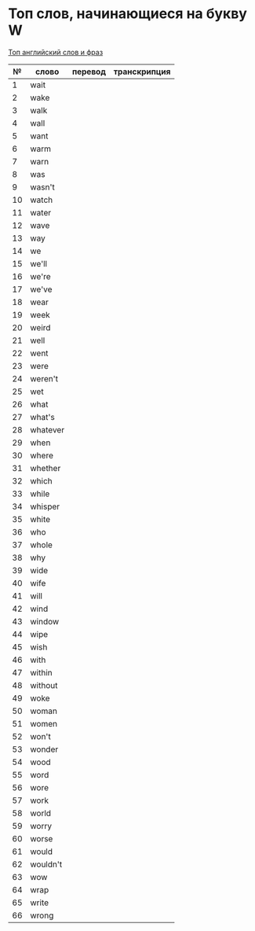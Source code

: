 # Топ слов, начинающиеся на букву W

[Топ английский слов и фраз](../README.md)

| №   | слово    | перевод | транскрипция |
| --- | -------- | ------- | ------------ |
| 1   | wait     |         |              |
| 2   | wake     |         |              |
| 3   | walk     |         |              |
| 4   | wall     |         |              |
| 5   | want     |         |              |
| 6   | warm     |         |              |
| 7   | warn     |         |              |
| 8   | was      |         |              |
| 9   | wasn't   |         |              |
| 10  | watch    |         |              |
| 11  | water    |         |              |
| 12  | wave     |         |              |
| 13  | way      |         |              |
| 14  | we       |         |              |
| 15  | we'll    |         |              |
| 16  | we're    |         |              |
| 17  | we've    |         |              |
| 18  | wear     |         |              |
| 19  | week     |         |              |
| 20  | weird    |         |              |
| 21  | well     |         |              |
| 22  | went     |         |              |
| 23  | were     |         |              |
| 24  | weren't  |         |              |
| 25  | wet      |         |              |
| 26  | what     |         |              |
| 27  | what's   |         |              |
| 28  | whatever |         |              |
| 29  | when     |         |              |
| 30  | where    |         |              |
| 31  | whether  |         |              |
| 32  | which    |         |              |
| 33  | while    |         |              |
| 34  | whisper  |         |              |
| 35  | white    |         |              |
| 36  | who      |         |              |
| 37  | whole    |         |              |
| 38  | why      |         |              |
| 39  | wide     |         |              |
| 40  | wife     |         |              |
| 41  | will     |         |              |
| 42  | wind     |         |              |
| 43  | window   |         |              |
| 44  | wipe     |         |              |
| 45  | wish     |         |              |
| 46  | with     |         |              |
| 47  | within   |         |              |
| 48  | without  |         |              |
| 49  | woke     |         |              |
| 50  | woman    |         |              |
| 51  | women    |         |              |
| 52  | won't    |         |              |
| 53  | wonder   |         |              |
| 54  | wood     |         |              |
| 55  | word     |         |              |
| 56  | wore     |         |              |
| 57  | work     |         |              |
| 58  | world    |         |              |
| 59  | worry    |         |              |
| 60  | worse    |         |              |
| 61  | would    |         |              |
| 62  | wouldn't |         |              |
| 63  | wow      |         |              |
| 64  | wrap     |         |              |
| 65  | write    |         |              |
| 66  | wrong    |         |              |
